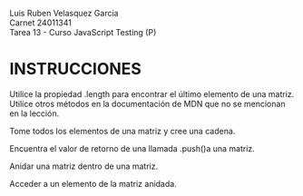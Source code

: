 Luis Ruben Velasquez Garcia  
Carnet 24011341  
Tarea 13 - Curso JavaScript Testing  (P)

# INSTRUCCIONES

Utilice la propiedad .length para encontrar el último elemento de una matriz.
Utilice otros métodos en la documentación de MDN que no se mencionan en la lección.

Tome todos los elementos de una matriz y cree una cadena.

Encuentra el valor de retorno de una llamada .push()a una matriz.

Anidar una matriz dentro de una matriz.

Acceder a un elemento de la matriz anidada.
